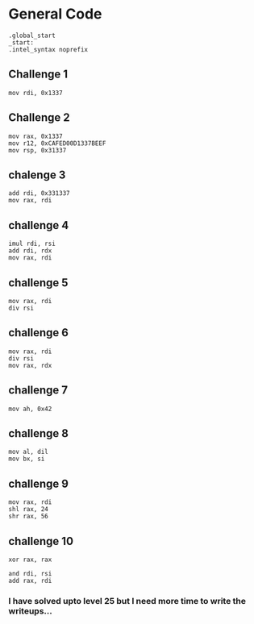 # General Code

```
.global_start
_start:
.intel_syntax noprefix
```
## Challenge 1
```
mov rdi, 0x1337
```
## Challenge 2
```
mov rax, 0x1337
mov r12, 0xCAFED00D1337BEEF
mov rsp, 0x31337
 ```
## chalenge 3
```
add rdi, 0x331337
mov rax, rdi
```
## challenge 4
```
imul rdi, rsi
add rdi, rdx
mov rax, rdi
```
## challenge 5
```
mov rax, rdi
div rsi
```
## challenge 6
```
mov rax, rdi
div rsi
mov rax, rdx
```
## challenge 7
```
mov ah, 0x42
```
## challenge 8
```
mov al, dil
mov bx, si
```
## challenge 9
```
mov rax, rdi
shl rax, 24
shr rax, 56
```
## challenge 10
```
xor rax, rax

and rdi, rsi
add rax, rdi
```

### I have solved upto level 25 but I need more time to write the writeups...
